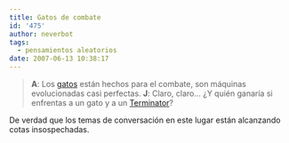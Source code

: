 ```yaml
---
title: Gatos de combate
id: '475'
author: neverbot
tags:
  - pensamientos aleatorios
date: 2007-06-13 10:38:17
---
```


> **A**: Los [gatos](http://en.wikipedia.org/wiki/Cat) están hechos para el combate, son máquinas evolucionadas casi perfectas. **J**: Claro, claro... ¿Y quién ganaría si enfrentas a un gato y a un [Terminator](http://en.wikipedia.org/wiki/Terminator_%28character%29)?

De verdad que los temas de conversación en este lugar están alcanzando cotas insospechadas.